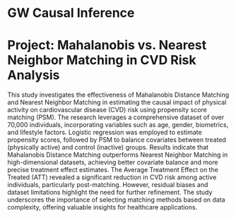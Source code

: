 # GW Causal Inference
# Project: Mahalanobis vs. Nearest Neighbor Matching in CVD Risk Analysis

This study investigates the effectiveness of Mahalanobis Distance Matching and Nearest Neighbor Matching in estimating the causal impact of physical activity on cardiovascular disease (CVD) risk using propensity score matching (PSM). The research leverages a comprehensive dataset of over 70,000 individuals, incorporating variables such as age, gender, biometrics, and lifestyle factors. Logistic regression was employed to estimate propensity scores, followed by PSM to balance covariates between treated (physically active) and control (inactive) groups. Results indicate that Mahalanobis Distance Matching outperforms Nearest Neighbor Matching in high-dimensional datasets, achieving better covariate balance and more precise treatment effect estimates. The Average Treatment Effect on the Treated (ATT) revealed a significant reduction in CVD risk among active individuals, particularly post-matching. However, residual biases and dataset limitations highlight the need for further refinement. The study underscores the importance of selecting matching methods based on data complexity, offering valuable insights for healthcare applications.

